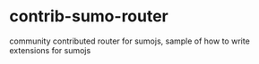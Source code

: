 contrib-sumo-router
===================

community contributed router for sumojs, sample of how to write extensions for sumojs
